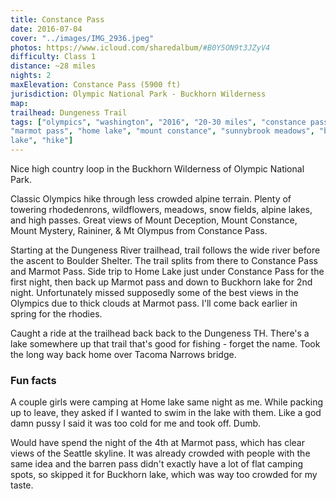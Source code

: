 ```yaml
---
title: Constance Pass
date: 2016-07-04
cover: "../images/IMG_2936.jpeg"
photos: https://www.icloud.com/sharedalbum/#B0Y5ON9t3JZyV4
difficulty: Class 1
distance: ~28 miles
nights: 2
maxElevation: Constance Pass (5900 ft)
jurisdiction: Olympic National Park - Buckhorn Wilderness
map:
trailhead: Dungeness Trail
tags: ["olympics", "washington", "2016", "20-30 miles", "constance pass",
"marmot pass", "home lake", "mount constance", "sunnybrook meadows", "buckhorn
lake", "hike"]
---
```


Nice high country loop in the Buckhorn Wilderness of Olympic National Park.

Classic Olympics hike through less crowded alpine terrain.  Plenty of towering
rhodedenrons, wildflowers, meadows, snow fields, alpine lakes, and high passes.
Great views of Mount Deception, Mount Constance, Mount Mystery, Raininer, & Mt
Olympus from Constance Pass.

Starting at the Dungeness River trailhead, trail follows the wide river before
the ascent to Boulder Shelter.  The trail splits from there to Constance Pass
and Marmot Pass.  Side trip to Home Lake just under Constance Pass for the
first night, then back up Marmot pass and down to Buckhorn lake for 2nd night.
Unfortunately missed supposedly some of the best views in the Olympics due to
thick clouds at Marmot pass.  I'll come back earlier in spring for the rhodies.

Caught a ride at the trailhead back back to the Dungeness TH.  There's a lake
somewhere up that trail that's good for fishing - forget the name.  Took the
long way back home over Tacoma Narrows bridge.

### Fun facts

A couple girls were camping at Home lake same night as me.  While packing up to
leave, they asked if I wanted to swim in the lake with them.  Like a god damn
pussy I said it was too cold for me and took off.  Dumb.

Would have spend the night of the 4th at Marmot pass, which has clear views of
the Seattle skyline.  It was already crowded with people with the same idea and
the barren pass didn't exactly have a lot of flat camping spots, so skipped it
for Buckhorn lake, which was way too crowded for my taste.


